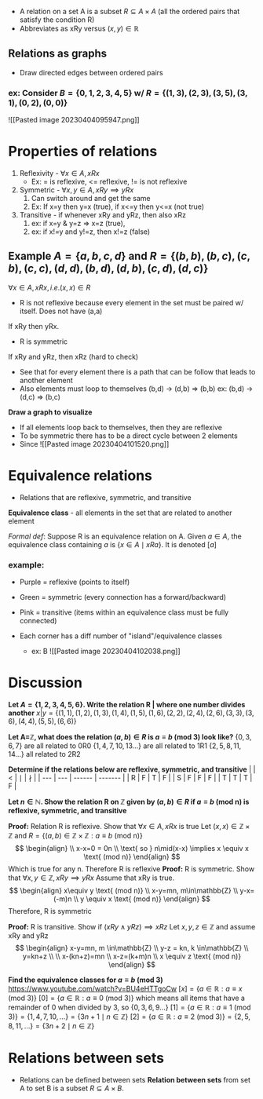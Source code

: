 - A relation on a set A is a subset $R \subseteq A \times A$ (all the ordered pairs that satisfy the condition R)
- Abbreviates as xRy versus $(x,y)\in\mathbb{R}$

## Relations as graphs
- Draw directed edges between ordered pairs

### ex: Consider $B=\{ 0,1,2,3,4,5 \}$ w/ $R=\{ (1,3), (2,3), (3,5), (3,1), (0,2), (0,0) \}$
![[Pasted image 20230404095947.png]]
# Properties of relations
1. Reflexivity - $\forall x \in A, xRx$
	- Ex: = is reflexive, <= reflexive, != is not reflexive
2. Symmetric - $\forall x,y \in A, xRy \implies yRx$
	1. Can switch around and get the same
	2. Ex: If x=y then y=x (true), if x<=y then y<=x (not true)
3. Transitive - if whenever xRy and yRz, then also xRz
	1. ex: if x=y & y=z => x=z (true), 
	2. ex: if x!=y and y!=z, then x!=z (false)


## Example $A=\{ a,b,c,d \}$ and $R=\{ (b,b), (b,c), (c,b), (c,c), (d,d), (b,d), (d,b), (c,d), (d,c) \}$
$\forall x \in A, xRx, i.e. (x,x)\in R$
- R is not reflexive because every element in the set must be paired w/ itself. Does not have (a,a)

If xRy then yRx.
- R is symmetric

If xRy and yRz, then xRz (hard to check)
- See that for every element there is a path that can be follow that leads to another element
- Also elements must loop to themselves (b,d) -> (d,b) => (b,b)
ex: (b,d) -> (d,c) => (b,c)

**Draw a graph to visualize**
- If all elements loop back to themselves, then they are reflexive
- To be symmetric there has to be a direct cycle between 2 elements
- Since 
![[Pasted image 20230404101520.png]]

# Equivalence relations
- Relations that are reflexive, symmetric, and transitive

**Equivalence class** - all elements in the set that are related to another element

*Formal def*: Suppose R is an equivalence relation on A. Given $a \in A$, the equivalence class containing $a$ is $\{ x \in A \mid xRa \}$. It is denoted $[a]$

### example:
- Purple = reflexive (points to itself)
- Green = symmetric (every connection has a forward/backward)
- Pink = transitive (items within an equivalence class must be fully connected)

- Each corner has a diff number of "island"/equivalence classes
	- ex: B
![[Pasted image 20230404102038.png]]


# Discussion
**Let $A=\{ 1,2,3,4,5,6 \}$. Write the relation R | where one number divides another**
$x|y = \{ (1,1), (1, 2), (1,3), (1,4), (1,5), (1,6), (2,2), (2,4), (2, 6), (3,3), (3,6), (4,4), (5,5), (6,6) \}$

**Let A=$\mathbb{Z}$, what does the relation $(a,b)\in R$ is $a \equiv b \text{ (mod 3)}$ look like?**
$\{ 0,3,6,7 \}$ are all related to 0R0
$\{ 1,4,7,10, 13\dots \}$ are all related to 1R1
$\{ 2,5, 8,11,14\dots \}$ all related to 2R2

**Determine if the relations below are reflexive, symmetric, and transitive**
|     | <   | $\mid$ | $\nmid$ |
| --- | --- | ------ | ------- |
| R   | F   | T      | F       |
| S   | F   | F      | F       |
| T   | T   | T      | F        |

**Let $n\in\mathbb{N}$. Show the relation R on $\mathbb{Z}$ given by $(a,b) \in R$ if $a \equiv b \text{ (mod n)}$ is reflexive, symmetric, and transitive**

**Proof:** Relation R is reflexive. Show that $\forall x \in A, xRx$ is true
Let $(x,x) \in \mathbb{Z} \times \mathbb{Z}$ and $R=\{ (a,b)\in \mathbb{Z} \times \mathbb{Z} : a \equiv b \text{ (mod n)} \}$
$$
\begin{align} \\
x-x=0 = 0n \\
\text{ so } n\mid(x-x) \implies x \equiv x \text{ (mod n)}
\end{align}
$$
Which is true for any n. Therefore R is reflexive
**Proof:** R is symmetric. Show that $\forall x,y \in \mathbb{Z} , xRy \implies yRx$
Assume that xRy is true.
$$
\begin{align}
x\equiv y \text{ (mod n)} \\
x-y=mn, m\in\mathbb{Z} \\
y-x=(-m)n \\
y \equiv x \text{ (mod n)}
\end{align}
$$
Therefore, R is symmetric

**Proof:** R is transitive. Show if $(xRy \wedge yRz)\implies xRz$
Let $x,y,z \in \mathbb{Z}$ and assume xRy and yRz
$$
\begin{align}
x-y=mn, m \in\mathbb{Z} \\
y-z = kn, k \in\mathbb{Z} \\
y=kn+z \\  \\
x-(kn+z)=mn \\
x-z=(k+m)n \\
x \equiv z \text{ (mod n)}
\end{align}
$$


**Find the equivalence classes for $a \equiv b \text{ (mod 3)}$**
https://www.youtube.com/watch?v=BU4eHTTgoCw
$[x]=\{ a \in \mathbb{R} : a \equiv x \text{ (mod 3)}\}$
$[0]=\{ a \in \mathbb{R} : a \equiv 0 \text{ (mod 3)} \}$ which means all items that have a remainder of 0 when divided by 3, so $\{ 0, 3, 6, 9\dots \}$
$[1] = \{ a \in \mathbb{R} : a \equiv 1 \text{ (mod 3)} \}=\{ 1,4,7,10,\dots \}=\{ 3n+1 \mid n \in \mathbb{Z} \}$
$[2]=\{ a \in\mathbb{R}: a \equiv 2 \text{ (mod 3)} \}=\{ 2, 5, 8, 11,\dots  \}=\{ 3n+2 \mid n \in\mathbb{Z} \}$


# Relations between sets
- Relations can be defined between sets
**Relation between sets** from set A to set B is a subset $R \subseteq A \times B$.